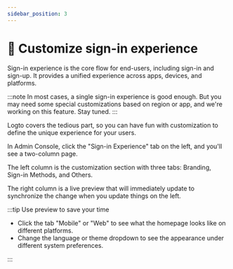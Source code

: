 ```yaml
---
sidebar_position: 3
---
```


# 🎨 Customize sign-in experience

Sign-in experience is the core flow for end-users, including sign-in and sign-up. It provides a unified experience across apps, devices, and platforms.

:::note
In most cases, a single sign-in experience is good enough. But you may need some special customizations based on region or app, and we're working on this feature. Stay tuned.
:::

Logto covers the tedious part, so you can have fun with customization to define the unique experience for your users.

In Admin Console, click the "Sign-in Experience" tab on the left, and you'll see a two-column page.

The left column is the customization section with three tabs: Branding, Sign-in Methods, and Others.

The right column is a live preview that will immediately update to synchronize the change when you update things on the left.

:::tip Use preview to save your time

- Click the tab "Mobile" or "Web" to see what the homepage looks like on different platforms.
- Change the language or theme dropdown to see the appearance under different system preferences.

:::
